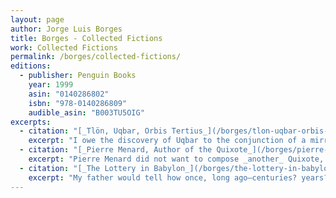 ```yaml
---
layout: page
author: Jorge Luis Borges
title: Borges - Collected Fictions
work: Collected Fictions
permalink: /borges/collected-fictions/
editions:
  - publisher: Penguin Books
    year: 1999
    asin: "0140286802"
    isbn: "978-0140286809"
    audible_asin: "B003TU5OIG"
excerpts:
  - citation: "[_Tlön, Uqbar, Orbis Tertius_](/borges/tlon-uqbar-orbis-tertius)"
    excerpt: "I owe the discovery of Uqbar to the conjunction of a mirror and an encylopedia. The mirror troubled the far end of a hallway in a large country house on Calle Gaona, in Ramos Mejía*; the encylopedia is misleadingly titled _The Anglo-American Cyclopaedia_ (New York, 1917), and is a literal (though also laggardly) reprint of the 1902 _Encyclopaedia Britannica_."
  - citation: "[_Pierre Menard, Author of the Quixote_](/borges/pierre-menard-author-of-the-quixote)"
    excerpt: "Pierre Menard did not want to compose _another_ Quixote, which surely is easy enough—he wanted to compose _the_ Quixote. Nor, surely, need one have to say that his goal was never a mechanical transcription of the original; he had no intention of _copying_ it. His admirable intention was to produce a number of pages which coincided—word for word and line for line—with those of Miguel de Cervantes."
  - citation: "[_The Lottery in Babylon_](/borges/the-lottery-in-babylon)"
    excerpt: "My father would tell how once, long ago—centuries? years?—the lottery in Babylon was a game played by commoners. He would tell (though whether this is true or not, I cannot say) how barbers would take a man's copper coins and give back rectangles made of bone or parchment and adorned with symbols. Then, in broad daylight, a drawing would be held; those smiled upon by fate would, with no further corroboration by chance, win coins minted of silver. The procedure, as you can see, was rudimentary."
---
```

